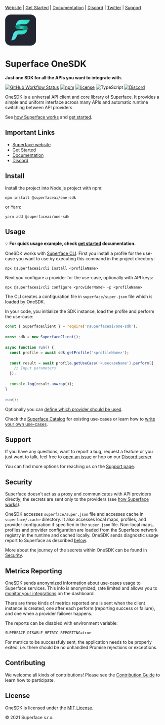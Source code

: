 [Website](https://superface.ai) | [Get Started](https://superface.ai/docs/getting-started) | [Documentation](https://superface.ai/docs) | [Discord](https://sfc.is/discord) | [Twitter](https://twitter.com/superfaceai) | [Support](https://superface.ai/support)

<img src="https://github.com/superfaceai/one-sdk-js/raw/main/docs/LogoGreen.png" alt="Superface" width="100" height="100">

# Superface OneSDK

**Just one SDK for all the APIs you want to integrate with.**

[![GitHub Workflow Status](https://img.shields.io/github/workflow/status/superfaceai/one-sdk-js/CI)](https://github.com/superfaceai/one-sdk-js/actions/workflows/main.yml)
[![npm](https://img.shields.io/npm/v/@superfaceai/one-sdk)](https://www.npmjs.com/package/@superfaceai/one-sdk)
[![license](https://img.shields.io/npm/l/@superfaceai/one-sdk)](LICENSE)
![TypeScript](https://img.shields.io/static/v1?message=TypeScript&&logoColor=ffffff&color=007acc&labelColor=5c5c5c&label=built%20with)
[![Discord](https://img.shields.io/discord/819563244418105354?logo=discord&logoColor=fff)](https://sfc.is/discord)

OneSDK is a universal API client and core library of Superface. It provides a simple and uniform interface across many APIs and automatic runtime switching between API providers.

See [how Superface works](https://superface.ai/how-it-works) and [get started](https://superface.ai/docs/getting-started).

## Important Links

- [Superface website](https://superface.ai)
- [Get Started](https://superface.ai/docs/getting-started)
- [Documentation](https://superface.ai/docs)
- [Discord](https://sfc.is/discord)

## Install

Install the project into Node.js project with npm:

```shell
npm install @superfaceai/one-sdk
```

or Yarn:

```shell
yarn add @superfaceai/one-sdk
```

## Usage

💡 **For quick usage example, check [get started](https://superface.ai/docs/getting-started) documentation.**

OneSDK works with [Superface CLI](https://github.com/superfaceai/cli). First you install a profile for the use-case you want to use by executing this command in the project directory:

```shell
npx @superfaceai/cli install <profileName>
```

Next you configure a provider for the use-case, optionally with API keys:

```shell
npx @superfaceai/cli configure <providerName> -p <profileName>
```

The CLI creates a configuration file in `superface/super.json` file which is loaded by OneSDK.

In your code, you initialize the SDK instance, load the profile and perform the use-case:

```js
const { SuperfaceClient } = require('@superfaceai/one-sdk');

const sdk = new SuperfaceClient();

async function run() {
  const profile = await sdk.getProfile('<profileName>');

  const result = await profile.getUseCase('<usecaseName').perform({
    // Input parameters
  });

  console.log(result.unwrap());
}

run();
```

Optionally you can [define which provider should be used](https://superface.ai/docs/guides/using-multiple-providers).

Check the [Superface Catalog](https://superface.ai/catalog) for existing use-cases or learn how to [write your own use-cases](https://superface.ai/docs/guides/how-to-create).

<!-- TODO: point to docs for working with the result object -->

## Support

If you have any questions, want to report a bug, request a feature or you just want to talk, feel free to [open an issue](https://github.com/superfaceai/one-sdk-js/issues/new/choose) or hop on our [Discord server](https://sfc.is/discord).

You can find more options for reaching us on the [Support page](https://superface.ai/support).

## Security

Superface doesn't act as a proxy and communicates with API providers directly; the secrets are sent only to the providers (see [how Superface works](https://superface.ai/how-it-works)).

OneSDK accesses `superface/super.json` file and accesses cache in `superface/.cache` directory. It also accesses local maps, profiles, and provider configuration if specified in the `super.json` file. Non-local maps, profiles and provider configuration are loaded from the Superface network registry in the runtime and cached locally. OneSDK sends diagnostic usage report to Superface as described [below](#metrics-reporting).

More about the journey of the secrets within OneSDK can be found in [Security](SECURITY.md).

## Metrics Reporting

OneSDK sends anonymized information about use-cases usage to Superface services. This info is anonymized, rate limited and allows you to [monitor your integrations](https://superface.ai/docs/integrations-monitoring) on the dashboard.

There are three kinds of metrics reported one is sent when the client instance is created, one after each perform (reporting success or failure), and one when a provider failover happens.

The reports can be disabled with environment variable:

```shell
SUPERFACE_DISABLE_METRIC_REPORTING=true
```

For metrics to be successfuly sent, the application needs to be properly exited, i.e. there should be no unhandled Promise rejections or exceptions.

## Contributing

We welcome all kinds of contributions! Please see the [Contribution Guide](CONTRIBUTING.md) to learn how to participate.

## License

OneSDK is licensed under the [MIT License](LICENSE).

© 2021 Superface s.r.o.

<!-- TODO: allcontributors -->
